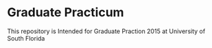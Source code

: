 # Graduate Practicum

This repository is Intended for Graduate Praction 2015 at University of South Florida 
